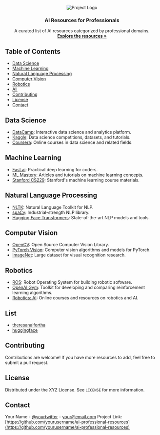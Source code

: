 <!-- Project Title -->
<p align="center">
  <img src="https://images.unsplash.com/photo-1655891709738-a48aad482a3d?ixlib=rb-4.0.3&ixid=M3wxMjA3fDB8MHxwaG90by1wYWdlfHx8fGVufDB8fHx8fA%3D%3D&auto=format&fit=crop&w=1632&q=80" alt="Project Logo">
  <h3 align="center">AI Resources for Professionals</h3>
  <p align="center">
    A curated list of AI resources categorized by professional domains.
    <br>
    <a href="https://github.com/yourusername/ai-professional-resources"><strong>Explore the resources »</strong></a>
  </p>
</p>

<!-- Table of Contents -->
## Table of Contents

- [Data Science](#data-science)
- [Machine Learning](#machine-learning)
- [Natural Language Processing](#natural-language-processing)
- [Computer Vision](#computer-vision)
- [Robotics](#robotics)
- [All](#list)
- [Contributing](#contributing)
- [License](#license)
- [Contact](#contact)


<!-- Data Science -->
## Data Science
- [DataCamp](https://www.datacamp.com/): Interactive data science and analytics platform.
- [Kaggle](https://www.kaggle.com/): Data science competitions, datasets, and tutorials.
- [Coursera](https://www.coursera.org/): Online courses in data science and related fields.

<!-- Machine Learning -->
## Machine Learning
- [Fast.ai](https://www.fast.ai/): Practical deep learning for coders.
- [ML Mastery](https://machinelearningmastery.com/): Articles and tutorials on machine learning concepts.
- [Stanford CS229](http://cs229.stanford.edu/): Stanford's machine learning course materials.

<!-- Natural Language Processing -->
## Natural Language Processing
- [NLTK](https://www.nltk.org/): Natural Language Toolkit for NLP.
- [spaCy](https://spacy.io/): Industrial-strength NLP library.
- [Hugging Face Transformers](https://huggingface.co/transformers/): State-of-the-art NLP models and tools.

<!-- Computer Vision -->
## Computer Vision
- [OpenCV](https://opencv.org/): Open Source Computer Vision Library.
- [PyTorch Vision](https://pytorch.org/vision/): Computer vision algorithms and models for PyTorch.
- [ImageNet](http://www.image-net.org/): Large dataset for visual recognition research.

<!-- Robotics -->
## Robotics
- [ROS](https://www.ros.org/): Robot Operating System for building robotic software.
- [OpenAI Gym](https://gym.openai.com/): Toolkit for developing and comparing reinforcement learning algorithms.
- [Robotics: AI](https://roboticsai.github.io/): Online courses and resources on robotics and AI.

## List
- [theresanaifortha](https://theresanaiforthat.com/)
- [huggingface](https://huggingface.co/)

<!-- Contributing -->
## Contributing
Contributions are welcome! If you have more resources to add, feel free to submit a pull request.

<!-- License -->
## License
Distributed under the XYZ License. See `LICENSE` for more information.

<!-- Contact -->
## Contact
Your Name - [@yourtwitter](https://twitter.com/yourtwitter) - your@email.com
Project Link: [https://github.com/yourusername/ai-professional-resources](https://github.com/yourusername/ai-professional-resources)
